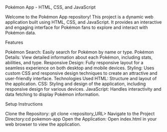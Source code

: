 Pokémon App - HTML, CSS, and JavaScript

Welcome to the Pokémon App repository! This project is a dynamic web application built using HTML, CSS, and JavaScript. It provides an interactive and engaging interface for Pokémon fans to explore and interact with Pokémon data.

Features

Pokémon Search: Easily search for Pokémon by name or type.
Pokémon Details: View detailed information about each Pokémon, including stats, abilities, and type.
Responsive Design: Fully responsive layout for a seamless experience on both desktop and mobile devices.
Styling: Uses custom CSS and responsive design techniques to create an attractive and user-friendly interface.
Technologies Used
HTML: Structure and layout of the application.
CSS: Styling and design of the application, including responsive design for various devices.
JavaScript: Handles interactivity and data fetching to display Pokémon information.

Setup Instructions

Clone the Repository: git clone <repository_URL>
Navigate to the Project Directory:cd pokemon-app
Open the Application: Open index.html in your web browser to view the application.

